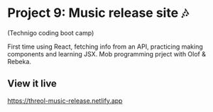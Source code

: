 # Project 9: Music release site 🎶
(Technigo coding boot camp)

First time using React, fetching info from an API, practicing making components and learning JSX. Mob programming prject with Olof & Rebeka.


## View it live

https://threol-music-release.netlify.app


 
